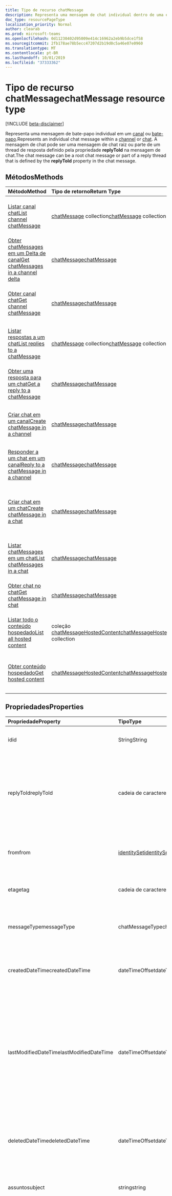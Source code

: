 ```yaml
---
title: Tipo de recurso chatMessage
description: Representa uma mensagem de chat individual dentro de uma entidade de canal ou chat. A mensagem de chat pode ser uma mensagem de chat raiz ou parte de um thread que é definido pela propriedade **replyToId** na mensagem de chat.
doc_type: resourcePageType
localization_priority: Normal
author: clearab
ms.prod: microsoft-teams
ms.openlocfilehash: 0d11230402d95009e414c16962a2eb9b5dce1f58
ms.sourcegitcommit: 2fb178ae78b5ecc47207d2b19d0c5a46e07e0960
ms.translationtype: MT
ms.contentlocale: pt-BR
ms.lasthandoff: 10/01/2019
ms.locfileid: "37333362"
---
```

# <a name="chatmessage-resource-type"></a><span data-ttu-id="cce57-104">Tipo de recurso chatMessage</span><span class="sxs-lookup"><span data-stu-id="cce57-104">chatMessage resource type</span></span>

[!INCLUDE [beta-disclaimer](../../includes/beta-disclaimer.md)]

<span data-ttu-id="cce57-105">Representa uma mensagem de bate-papo individual em um [canal](channel.md) ou [bate-papo](chat.md).</span><span class="sxs-lookup"><span data-stu-id="cce57-105">Represents an individual chat message within a [channel](channel.md) or [chat](chat.md).</span></span> <span data-ttu-id="cce57-106">A mensagem de chat pode ser uma mensagem de chat raiz ou parte de um thread de resposta definido pela propriedade **replyToId** na mensagem de chat.</span><span class="sxs-lookup"><span data-stu-id="cce57-106">The chat message can be a root chat message or part of a reply thread that is defined by the **replyToId** property in the chat message.</span></span>

## <a name="methods"></a><span data-ttu-id="cce57-107">Métodos</span><span class="sxs-lookup"><span data-stu-id="cce57-107">Methods</span></span>

| <span data-ttu-id="cce57-108">Método</span><span class="sxs-lookup"><span data-stu-id="cce57-108">Method</span></span>       | <span data-ttu-id="cce57-109">Tipo de retorno</span><span class="sxs-lookup"><span data-stu-id="cce57-109">Return Type</span></span>  |<span data-ttu-id="cce57-110">Descrição</span><span class="sxs-lookup"><span data-stu-id="cce57-110">Description</span></span>|
|:---------------|:--------|:----------|
|[<span data-ttu-id="cce57-111">Listar canal chat</span><span class="sxs-lookup"><span data-stu-id="cce57-111">List channel chatMessage</span></span>](../api/channel-list-messages.md) | <span data-ttu-id="cce57-112">[chatMessage](chatmessage.md) collection</span><span class="sxs-lookup"><span data-stu-id="cce57-112">[chatMessage](chatmessage.md) collection</span></span> | <span data-ttu-id="cce57-113">Lista de todas as mensagens de chat raiz em um canal.</span><span class="sxs-lookup"><span data-stu-id="cce57-113">List of all root chat messages in a channel.</span></span>|
|[<span data-ttu-id="cce57-114">Obter chatMessages em um Delta de canal</span><span class="sxs-lookup"><span data-stu-id="cce57-114">Get chatMessages in a channel delta</span></span>](../api/chatmessage-delta.md)  | [<span data-ttu-id="cce57-115">chatMessage</span><span class="sxs-lookup"><span data-stu-id="cce57-115">chatMessage</span></span>](../resources/chatmessage.md) | <span data-ttu-id="cce57-116">Obter mensagens de chat incrementais em um canal.</span><span class="sxs-lookup"><span data-stu-id="cce57-116">Get incremental chat messages in a channel.</span></span> |
|[<span data-ttu-id="cce57-117">Obter canal chat</span><span class="sxs-lookup"><span data-stu-id="cce57-117">Get channel chatMessage</span></span>](../api/channel-get-message.md) | [<span data-ttu-id="cce57-118">chatMessage</span><span class="sxs-lookup"><span data-stu-id="cce57-118">chatMessage</span></span>](chatmessage.md) | <span data-ttu-id="cce57-119">Obtenha uma única mensagem de chat raiz de um canal.</span><span class="sxs-lookup"><span data-stu-id="cce57-119">Get a single root chat message from a channel.</span></span>|
|[<span data-ttu-id="cce57-120">Listar respostas a um chat</span><span class="sxs-lookup"><span data-stu-id="cce57-120">List replies to a chatMessage</span></span>](../api/channel-list-messagereplies.md) | <span data-ttu-id="cce57-121">[chatMessage](chatmessage.md) collection</span><span class="sxs-lookup"><span data-stu-id="cce57-121">[chatMessage](chatmessage.md) collection</span></span>| <span data-ttu-id="cce57-122">Lista de todas as respostas para uma mensagem de chat no canal.</span><span class="sxs-lookup"><span data-stu-id="cce57-122">List of all replies to a chat message in channel.</span></span>|
|[<span data-ttu-id="cce57-123">Obter uma resposta para um chat</span><span class="sxs-lookup"><span data-stu-id="cce57-123">Get a reply to a chatMessage</span></span>](../api/channel-get-messagereply.md) | [<span data-ttu-id="cce57-124">chatMessage</span><span class="sxs-lookup"><span data-stu-id="cce57-124">chatMessage</span></span>](chatmessage.md)| <span data-ttu-id="cce57-125">Obter uma única resposta para uma mensagem de chat em um canal.</span><span class="sxs-lookup"><span data-stu-id="cce57-125">Get a single reply to a chat message in a channel.</span></span>|
|[<span data-ttu-id="cce57-126">Criar chat em um canal</span><span class="sxs-lookup"><span data-stu-id="cce57-126">Create chatMessage in a channel</span></span>](../api/channel-post-messages.md) | [<span data-ttu-id="cce57-127">chatMessage</span><span class="sxs-lookup"><span data-stu-id="cce57-127">chatMessage</span></span>](chatmessage.md)| <span data-ttu-id="cce57-128">Criar uma nova mensagem de chat de nível superior em um canal.</span><span class="sxs-lookup"><span data-stu-id="cce57-128">Create a new top-level chat message in a channel.</span></span>|
|[<span data-ttu-id="cce57-129">Responder a um chat em um canal</span><span class="sxs-lookup"><span data-stu-id="cce57-129">Reply to a chatMessage in a channel</span></span>](../api/channel-post-messagereply.md) | [<span data-ttu-id="cce57-130">chatMessage</span><span class="sxs-lookup"><span data-stu-id="cce57-130">chatMessage</span></span>](chatmessage.md)| <span data-ttu-id="cce57-131">Responder a uma mensagem de chat existente em um canal.</span><span class="sxs-lookup"><span data-stu-id="cce57-131">Reply to an existing chat message in a channel.</span></span>|
|[<span data-ttu-id="cce57-132">Criar chat em um chat</span><span class="sxs-lookup"><span data-stu-id="cce57-132">Create chatMessage in a chat</span></span>](../api/chat-post-messages.md) | [<span data-ttu-id="cce57-133">chatMessage</span><span class="sxs-lookup"><span data-stu-id="cce57-133">chatMessage</span></span>](chatmessage.md)| <span data-ttu-id="cce57-134">Envie uma mensagem de chat em uma conversa existente de chat de grupo ou 1:1.</span><span class="sxs-lookup"><span data-stu-id="cce57-134">Send a chat message in an existing 1:1 or group chat conversation.</span></span>|
|[<span data-ttu-id="cce57-135">Listar chatMessages em um chat</span><span class="sxs-lookup"><span data-stu-id="cce57-135">List chatMessages in a chat</span></span>](../api/chatmessage-list.md)  | [<span data-ttu-id="cce57-136">chatMessage</span><span class="sxs-lookup"><span data-stu-id="cce57-136">chatMessage</span></span>](../resources/chatmessage.md) | <span data-ttu-id="cce57-137">Listar mensagens de chat em um bate-papo de grupo ou 1:1.</span><span class="sxs-lookup"><span data-stu-id="cce57-137">List chat messages in a 1:1 or group chat.</span></span> |
|[<span data-ttu-id="cce57-138">Obter chat no chat</span><span class="sxs-lookup"><span data-stu-id="cce57-138">Get chatMessage in chat</span></span>](../api/chatmessage-get.md)  | [<span data-ttu-id="cce57-139">chatMessage</span><span class="sxs-lookup"><span data-stu-id="cce57-139">chatMessage</span></span>](../resources/chatmessage.md) | <span data-ttu-id="cce57-140">Obter uma única mensagem de chat em um chat.</span><span class="sxs-lookup"><span data-stu-id="cce57-140">Get a single chat message in a chat.</span></span> |
|[<span data-ttu-id="cce57-141">Listar todo o conteúdo hospedado</span><span class="sxs-lookup"><span data-stu-id="cce57-141">List all hosted content</span></span>](../api/chatmessage-list-chatmessagehostedcontents.md) | <span data-ttu-id="cce57-142">coleção [chatMessageHostedContent](../resources/chatmessagehostedcontent.md)</span><span class="sxs-lookup"><span data-stu-id="cce57-142">[chatMessageHostedContent](../resources/chatmessagehostedcontent.md) collection</span></span>| <span data-ttu-id="cce57-143">Obter todo o conteúdo hospedado em uma mensagem de chat.</span><span class="sxs-lookup"><span data-stu-id="cce57-143">Get all hosted content in a chat message.</span></span>|
|[<span data-ttu-id="cce57-144">Obter conteúdo hospedado</span><span class="sxs-lookup"><span data-stu-id="cce57-144">Get hosted content</span></span>](../api/chatmessagehostedcontent-get.md) | [<span data-ttu-id="cce57-145">chatMessageHostedContent</span><span class="sxs-lookup"><span data-stu-id="cce57-145">chatMessageHostedContent</span></span>](../resources/chatmessagehostedcontent.md) | <span data-ttu-id="cce57-146">Obter conteúdo hospedado de uma mensagem de chat.</span><span class="sxs-lookup"><span data-stu-id="cce57-146">Get hosted content from a chat message.</span></span>|

## <a name="properties"></a><span data-ttu-id="cce57-147">Propriedades</span><span class="sxs-lookup"><span data-stu-id="cce57-147">Properties</span></span>

| <span data-ttu-id="cce57-148">Propriedade</span><span class="sxs-lookup"><span data-stu-id="cce57-148">Property</span></span>   | <span data-ttu-id="cce57-149">Tipo</span><span class="sxs-lookup"><span data-stu-id="cce57-149">Type</span></span> |<span data-ttu-id="cce57-150">Descrição</span><span class="sxs-lookup"><span data-stu-id="cce57-150">Description</span></span>|
|:---------------|:--------|:----------|
|<span data-ttu-id="cce57-151">id</span><span class="sxs-lookup"><span data-stu-id="cce57-151">id</span></span>|<span data-ttu-id="cce57-152">String</span><span class="sxs-lookup"><span data-stu-id="cce57-152">String</span></span>| <span data-ttu-id="cce57-153">Somente leitura.</span><span class="sxs-lookup"><span data-stu-id="cce57-153">Read-only.</span></span> <span data-ttu-id="cce57-154">ID exclusiva da mensagem.</span><span class="sxs-lookup"><span data-stu-id="cce57-154">Unique Id of the message.</span></span>|
|<span data-ttu-id="cce57-155">replyToId</span><span class="sxs-lookup"><span data-stu-id="cce57-155">replyToId</span></span>| <span data-ttu-id="cce57-156">cadeia de caracteres</span><span class="sxs-lookup"><span data-stu-id="cce57-156">string</span></span> | <span data-ttu-id="cce57-157">Somente leitura.</span><span class="sxs-lookup"><span data-stu-id="cce57-157">Read-only.</span></span> <span data-ttu-id="cce57-158">ID da mensagem de chat pai ou mensagem de chat raiz do thread.</span><span class="sxs-lookup"><span data-stu-id="cce57-158">Id of the parent chat message or root chat message of the thread.</span></span> <span data-ttu-id="cce57-159">(Aplicável somente a mensagens de chat em canais que não sejam chats)</span><span class="sxs-lookup"><span data-stu-id="cce57-159">(Only applies to chat messages in channels not chats)</span></span> |
|<span data-ttu-id="cce57-160">from</span><span class="sxs-lookup"><span data-stu-id="cce57-160">from</span></span>|[<span data-ttu-id="cce57-161">identitySet</span><span class="sxs-lookup"><span data-stu-id="cce57-161">identitySet</span></span>](identityset.md)| <span data-ttu-id="cce57-162">Somente leitura.</span><span class="sxs-lookup"><span data-stu-id="cce57-162">Read only.</span></span> <span data-ttu-id="cce57-163">Detalhes do remetente da mensagem de chat.</span><span class="sxs-lookup"><span data-stu-id="cce57-163">Details of the sender of the chat message.</span></span>|
|<span data-ttu-id="cce57-164">etag</span><span class="sxs-lookup"><span data-stu-id="cce57-164">etag</span></span>| <span data-ttu-id="cce57-165">cadeia de caracteres</span><span class="sxs-lookup"><span data-stu-id="cce57-165">string</span></span> | <span data-ttu-id="cce57-166">Somente leitura.</span><span class="sxs-lookup"><span data-stu-id="cce57-166">Read-only.</span></span> <span data-ttu-id="cce57-167">Número de versão da mensagem de chat.</span><span class="sxs-lookup"><span data-stu-id="cce57-167">Version number of the chat message.</span></span> |
|<span data-ttu-id="cce57-168">messageType</span><span class="sxs-lookup"><span data-stu-id="cce57-168">messageType</span></span>|<span data-ttu-id="cce57-169">chatMessageType</span><span class="sxs-lookup"><span data-stu-id="cce57-169">chatMessageType</span></span>|<span data-ttu-id="cce57-170">O tipo de mensagem de chat.</span><span class="sxs-lookup"><span data-stu-id="cce57-170">The type of chat message.</span></span> <span data-ttu-id="cce57-171">Os valores possíveis são: `message`.</span><span class="sxs-lookup"><span data-stu-id="cce57-171">The possible values are: `message`.</span></span>|
|<span data-ttu-id="cce57-172">createdDateTime</span><span class="sxs-lookup"><span data-stu-id="cce57-172">createdDateTime</span></span>|<span data-ttu-id="cce57-173">dateTimeOffset</span><span class="sxs-lookup"><span data-stu-id="cce57-173">dateTimeOffset</span></span>|<span data-ttu-id="cce57-174">Somente leitura.</span><span class="sxs-lookup"><span data-stu-id="cce57-174">Read only.</span></span> <span data-ttu-id="cce57-175">Carimbo de data/hora de quando a mensagem de chat foi criada.</span><span class="sxs-lookup"><span data-stu-id="cce57-175">Timestamp of when the chat message was created.</span></span>|
|<span data-ttu-id="cce57-176">lastModifiedDateTime</span><span class="sxs-lookup"><span data-stu-id="cce57-176">lastModifiedDateTime</span></span>|<span data-ttu-id="cce57-177">dateTimeOffset</span><span class="sxs-lookup"><span data-stu-id="cce57-177">dateTimeOffset</span></span>|<span data-ttu-id="cce57-178">Somente leitura.</span><span class="sxs-lookup"><span data-stu-id="cce57-178">Read only.</span></span> <span data-ttu-id="cce57-179">Carimbo de data/hora de quando a mensagem de chat é criada ou editada, incluindo quando uma resposta é feita (se é uma mensagem de chat raiz em um canal) ou uma reação é adicionada ou removida.</span><span class="sxs-lookup"><span data-stu-id="cce57-179">Timestamp of when the chat message is created or edited, including when a reply is made (if it's a root chat message in a channel) or a reaction is added or removed.</span></span> |
|<span data-ttu-id="cce57-180">deletedDateTime</span><span class="sxs-lookup"><span data-stu-id="cce57-180">deletedDateTime</span></span>|<span data-ttu-id="cce57-181">dateTimeOffset</span><span class="sxs-lookup"><span data-stu-id="cce57-181">dateTimeOffset</span></span>|<span data-ttu-id="cce57-182">Somente leitura.</span><span class="sxs-lookup"><span data-stu-id="cce57-182">Read only.</span></span> <span data-ttu-id="cce57-183">Carimbo de data/hora em que a mensagem de chat foi excluída ou nula se não for excluída.</span><span class="sxs-lookup"><span data-stu-id="cce57-183">Timestamp at which the chat message was deleted, or null if not deleted.</span></span> |
|<span data-ttu-id="cce57-184">assunto</span><span class="sxs-lookup"><span data-stu-id="cce57-184">subject</span></span>|<span data-ttu-id="cce57-185">string</span><span class="sxs-lookup"><span data-stu-id="cce57-185">string</span></span>| <span data-ttu-id="cce57-186">O assunto da mensagem de chat, em texto não criptografado.</span><span class="sxs-lookup"><span data-stu-id="cce57-186">The subject of the chat message, in plaintext.</span></span>|
|<span data-ttu-id="cce57-187">corpo</span><span class="sxs-lookup"><span data-stu-id="cce57-187">body</span></span>|[<span data-ttu-id="cce57-188">itemBody</span><span class="sxs-lookup"><span data-stu-id="cce57-188">itemBody</span></span>](itembody.md)|<span data-ttu-id="cce57-189">Representação de texto não criptografado/HTML do conteúdo da mensagem de chat.</span><span class="sxs-lookup"><span data-stu-id="cce57-189">Plaintext/HTML representation of the content of the chat message.</span></span> <span data-ttu-id="cce57-190">A representação é especificada pelo contentType dentro do corpo.</span><span class="sxs-lookup"><span data-stu-id="cce57-190">Representation is specified by the contentType inside the body.</span></span> <span data-ttu-id="cce57-191">O conteúdo estará sempre em HTML se a mensagem de chat contiver um [chatMessageMention](chatmessagemention.md).</span><span class="sxs-lookup"><span data-stu-id="cce57-191">The content is always in HTML if the chat message contains a [chatMessageMention](chatmessagemention.md).</span></span> |
|<span data-ttu-id="cce57-192">summary</span><span class="sxs-lookup"><span data-stu-id="cce57-192">summary</span></span>|<span data-ttu-id="cce57-193">string</span><span class="sxs-lookup"><span data-stu-id="cce57-193">string</span></span>| <span data-ttu-id="cce57-194">Texto de resumo da mensagem de chat que pode ser usado para notificações por push e visualizações de resumo ou exibições de retorno.</span><span class="sxs-lookup"><span data-stu-id="cce57-194">Summary text of the chat message that could be used for push notifications and summary views or fall back views.</span></span> <span data-ttu-id="cce57-195">Aplica-se somente a mensagens de chat de canal, e não a mensagens de chat em um chat.</span><span class="sxs-lookup"><span data-stu-id="cce57-195">Only applies to channel chat messages, not chat messages in a chat.</span></span> |
|<span data-ttu-id="cce57-196">attachments</span><span class="sxs-lookup"><span data-stu-id="cce57-196">attachments</span></span>|<span data-ttu-id="cce57-197">[chatMessageAttachment](chatmessageattachment.md) collection</span><span class="sxs-lookup"><span data-stu-id="cce57-197">[chatMessageAttachment](chatmessageattachment.md) collection</span></span> |<span data-ttu-id="cce57-198">Arquivos anexos.</span><span class="sxs-lookup"><span data-stu-id="cce57-198">Attached files.</span></span> <span data-ttu-id="cce57-199">No momento, os anexos são somente leitura, não há suporte para o envio de anexos.</span><span class="sxs-lookup"><span data-stu-id="cce57-199">Attachments are currently read-only – sending attachments is not supported.</span></span> |
|<span data-ttu-id="cce57-200">mentions</span><span class="sxs-lookup"><span data-stu-id="cce57-200">mentions</span></span>|<span data-ttu-id="cce57-201">[chatMessageMention](chatmessagemention.md) collection</span><span class="sxs-lookup"><span data-stu-id="cce57-201">[chatMessageMention](chatmessagemention.md) collection</span></span>| <span data-ttu-id="cce57-202">Lista de entidades mencionadas na mensagem de chat.</span><span class="sxs-lookup"><span data-stu-id="cce57-202">List of entities mentioned in the chat message.</span></span> <span data-ttu-id="cce57-203">Atualmente, dá suporte a usuário, bot, equipe, canal.</span><span class="sxs-lookup"><span data-stu-id="cce57-203">Currently supports user, bot, team, channel.</span></span>|
|<span data-ttu-id="cce57-204">importância</span><span class="sxs-lookup"><span data-stu-id="cce57-204">importance</span></span>| <span data-ttu-id="cce57-205">chatMessageImportance</span><span class="sxs-lookup"><span data-stu-id="cce57-205">chatMessageImportance</span></span> | <span data-ttu-id="cce57-206">A importância da mensagem de chat.</span><span class="sxs-lookup"><span data-stu-id="cce57-206">The importance of the chat message.</span></span> <span data-ttu-id="cce57-207">Os valores possíveis são: `normal`, `high`, `urgent`.</span><span class="sxs-lookup"><span data-stu-id="cce57-207">The possible values are: `normal`, `high`, `urgent`.</span></span>|
|<span data-ttu-id="cce57-208">reactions</span><span class="sxs-lookup"><span data-stu-id="cce57-208">reactions</span></span>| <span data-ttu-id="cce57-209">[chatMessageReaction](chatmessagereaction.md) collection</span><span class="sxs-lookup"><span data-stu-id="cce57-209">[chatMessageReaction](chatmessagereaction.md) collection</span></span> | <span data-ttu-id="cce57-210">Reações para esta mensagem de chat (por exemplo, como).</span><span class="sxs-lookup"><span data-stu-id="cce57-210">Reactions for this chat message (for example, Like).</span></span>|
|<span data-ttu-id="cce57-211">localidade</span><span class="sxs-lookup"><span data-stu-id="cce57-211">locale</span></span>|<span data-ttu-id="cce57-212">string</span><span class="sxs-lookup"><span data-stu-id="cce57-212">string</span></span>|<span data-ttu-id="cce57-213">Local da mensagem de chat definida pelo cliente.</span><span class="sxs-lookup"><span data-stu-id="cce57-213">Locale of the chat message set by the client.</span></span>|

## <a name="json-representation"></a><span data-ttu-id="cce57-214">Representação JSON</span><span class="sxs-lookup"><span data-stu-id="cce57-214">JSON representation</span></span>

<span data-ttu-id="cce57-215">Veja a seguir uma representação JSON do recurso.</span><span class="sxs-lookup"><span data-stu-id="cce57-215">The following is a JSON representation of the resource.</span></span>

<!-- {
  "blockType": "resource",
  "optionalProperties": [
    "deleted",
    "deletedDateTime",
    "attachments",
    "importance",
    "reactions",
    "mentions",
    "subject",
    "summary"
  ],
  "baseType": "microsoft.graph.entity",
  "@odata.type": "microsoft.graph.chatMessage"
}-->

```json
{
  "id": "string (identifier)",
  "replyToId": "string (identifier)",
  "from": {"@odata.type": "microsoft.graph.identitySet"},
  "etag": "string",
  "messageType": "string",
  "createdDateTime": "string (timestamp)",
  "lastModifiedDateTime": "string (timestamp)",
  "deletedDateTime": "string (timestamp)",
  "subject": "string",
  "body": {"@odata.type": "microsoft.graph.itemBody"},
  "summary": "string",
  "attachments": [{"@odata.type": "microsoft.graph.chatMessageAttachment"}],
  "mentions": [{"@odata.type": "microsoft.graph.chatMessageMention"}],
  "importance": "string",
  "policyViolation": "string",
  "reactions": [{"@odata.type": "microsoft.graph.chatMessageReaction"}],
  "locale": "string",
  "deleted": true
}

```

<!-- uuid: 8fcb5dbc-d5aa-4681-8e31-b001d5168d79
2015-10-25 14:57:30 UTC -->
<!--
{
  "type": "#page.annotation",
  "description": "chat message resource",
  "keywords": "",
  "section": "documentation",
  "tocPath": "",
  "suppressions": []
}
-->
